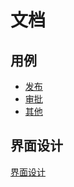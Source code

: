 # 文档

## 用例

* [发布](./use_case/发布)
* [审批](./use_case/审批)
* [其他](./use_case/其他)

## 界面设计

[界面设计](design)
